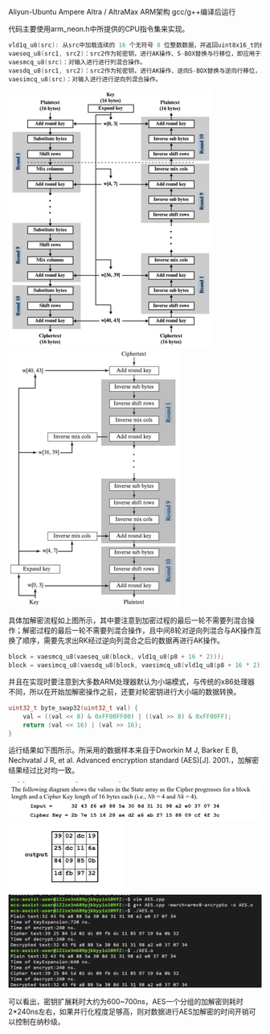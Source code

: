 Aliyun-Ubuntu Ampere Altra / AltraMax ARM架构 gcc/g++编译后运行

代码主要使用arm_neon.h中所提供的CPU指令集来实现。

```c++
vld1q_u8(src): 从src中加载连续的 16 个无符号 8 位整数数据，并返回uint8x16_t的结果  
vaeseq_u8(src1, src2)：src2作为轮密钥，进行AK操作、S-BOX替换与行移位，即应用于加密过程。
vaesmcq_u8(src)：对输入进行进行列混合操作。
vaesdq_u8(src1, src2)：src2作为轮密钥，进行AK操作、逆向S-BOX替换与逆向行移位，即应用于解密过程。
vaesimcq_u8(src)：对输入进行进行逆向列混合操作。
```

<img src=".\md_image\process.jpg" alt="process" style="zoom:50%;" />

<img src=".\md_image\process2.jpg" alt="process2" style="zoom:50%;" />

具体加解密流程如上图所示，其中要注意到加密过程的最后一轮不需要列混合操作；解密过程的最后一轮不需要列混合操作，且中间8轮对逆向列混合与AK操作互换了顺序，需要先求出RK经过逆向列混合之后的数据再进行AK操作。

```c++
block = vaesmcq_u8(vaeseq_u8(block, vld1q_u8(p8 + 16 * 2)));
block = vaesimcq_u8(vaesdq_u8(block, vaesimcq_u8(vld1q_u8(p8 + 16 * 2))));
```

并且在实现时要注意到大多数ARM处理器默认为小端模式，与传统的x86处理器不同，所以在开始加解密操作之前，还要对轮密钥进行大小端的数据转换。

```c++
uint32_t byte_swap32(uint32_t val) {
	val = ((val << 8) & 0xFF00FF00) | ((val >> 8) & 0xFF00FF);
	return (val << 16) | (val >> 16);
}
```

运行结果如下图所示。所采用的数据样本来自于Dworkin M J, Barker E B, Nechvatal J R, et al. Advanced encryption standard (AES)[J]. 2001.，加解密结果经过比对均一致。

<img src=".\md_image\example1.png" alt="example1" style="zoom:80%;" />

<img src=".\md_image\example2.png" alt="example2" style="zoom:80%;" />

<img src=".\md_image\AES.png" alt="AES" style="zoom:80%;" />

可以看出，密钥扩展耗时大约为600~700ns，AES一个分组的加解密则耗时2*240ns左右，如果并行化程度足够高，则对数据进行AES加解密的时间开销可以控制在纳秒级。
